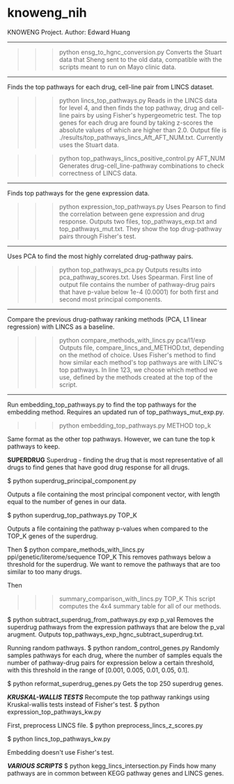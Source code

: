 # knoweng_nih
KNOWENG Project.
Author: Edward Huang

______________________________________
>>> python ensg_to_hgnc_conversion.py
Converts the Stuart data that Sheng sent to the old data, compatible with the 
scripts meant to run on Mayo clinic data.

______________________________________
Finds the top pathways for each drug, cell-line pair from LINCS dataset.
>>> python lincs_top_pathways.py
Reads in the LINCS data for level 4, and then finds the top pathway, drug
and cell-line pairs by using Fisher's hypergeometric test. The top genes for
each drug are found by taking z-scores the absolute values of which are higher
than 2.0. Output file is ./results/top_pathways_lincs_Aft_AFT_NUM.txt.
Currently uses the Stuart data.

>>> python top_pathways_lincs_positive_control.py AFT_NUM
Generates drug-cell_line-pathway combinations to check correctness of LINCS 
data.

______________________________________
Finds top pathways for the gene expression data.
>>> python expression_top_pathways.py
Uses Pearson to find the correlation between gene expression and drug response.
Outputs two files, top_pathways_exp.txt and top_pathways_mut.txt.
They show the top drug-pathway pairs through Fisher's test.

______________________________________
Uses PCA to find the most highly correlated drug-pathway pairs.
>>> python top_pathways_pca.py
Outputs results into pca_pathway_scores.txt.
Uses Spearman. First line of output file contains the number of pathway-drug
pairs that have p-value below 1e-4 (0.0001) for both first and second most
principal components.

______________________________________
Compare the previous drug-pathway ranking methods (PCA, L1 linear regression)
with LINCS as a baseline.
>>> python compare_methods_with_lincs.py pca/l1/exp
Outputs file, compare_lincs_and_METHOD.txt, depending on the method of choice. 
Uses Fisher's method to find how similar each method's top pathways are with
LINC's top pathways.
In line 123, we choose which method we use, defined by the methods created at
the top of the script.

______________________________________
Run embedding_top_pathways.py to find the top pathways for the embedding method.
Requires an updated run of top_pathways_mut_exp.py.

>>> python embedding_top_pathways.py METHOD top_k

Same format as the other top pathways. However, we can tune the top k pathways
to keep.

______________SUPERDRUG______________
Superdrug - finding the drug that is most representative of all drugs to find
genes that have good drug response for all drugs.

$ python superdrug_principal_component.py

Outputs a file containing the most principal component vector, with length
equal to the number of genes in our data.

$ python superdrug_top_pathways.py TOP_K

Outputs a file containing the pathway p-values when compared to the TOP_K genes
of the superdrug.

Then 
$ python compare_methods_with_lincs.py ppi/genetic/literome/sequence TOP_K
This removes pathways below a threshold for the superdrug. We want to remove
the pathways that are too similar to too many drugs.

Then
>>> summary_comparison_with_lincs.py TOP_K
This script computes the 4x4 summary table for all of our methods.

$ python subtract_superdrug_from_pathways.py exp p_val
Removes the superdrug pathways from the expression pathways that are below the
p_val arugment. Outputs top_pathways_exp_hgnc_subtract_superdrug.txt.

Running random pathways.
$ python random_control_genes.py
Randomly samples pathways for each drug, where the number of samples equals
the number of pathway-drug pairs for expression below a certain threshold, with
this threshold in the range of [0.001, 0.005, 0.01, 0.05, 0.1].

$ python reformat_superdrug_genes.py
Gets the top 250 superdrug genes.

_____KRUSKAL-WALLIS TESTS_____
Recompute the top pathway rankings using Kruskal-wallis tests instead of
Fisher's test.
$ python expression_top_pathways_kw.py

First, preprocess LINCS file.
$ python preprocess_lincs_z_scores.py

$ python lincs_top_pathways_kw.py

Embedding doesn't use Fisher's test.

_____VARIOUS SCRIPTS_____
$ python kegg_lincs_intersection.py
Finds how many pathways are in common between KEGG pathway genes and LINCS
genes.